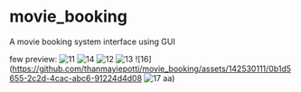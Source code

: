 # movie_booking
A movie booking system interface using GUI

few preview:
![11](https://github.com/thanmayiepotti/movie_booking/assets/142530111/a4ded2f1-f630-41c7-8ba9-6db5e14f1f1c)
![14](https://github.com/thanmayiepotti/movie_booking/assets/142530111/35b34834-53c0-4d73-ae3c-0551863480d8)
![12](https://github.com/thanmayiepotti/movie_booking/assets/142530111/ba439d69-d39e-47fb-be87-0494548f72d7)
![13](https://github.com/thanmayiepotti/movie_booking/assets/142530111/0361e9a8-885b-41b1-a417-95c5d0c4d532)
![16](https://github.com/thanmayiepotti/movie_booking/assets/142530111/0b1d5655-2c2d-4cac-abc6-91224d4d08
![17](https://github.com/thanmayiepotti/movie_booking/assets/142530111/162384e3-f692-432e-a9a8-e2ff84c3e1f7)
aa)

